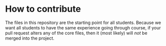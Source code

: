 # How to contribute

The files in this repository are the starting point for all students. Because we want all students to have the same experience going through course, if your pull request alters any of the core files, then it (most likely) will _not_ be merged into the project.
